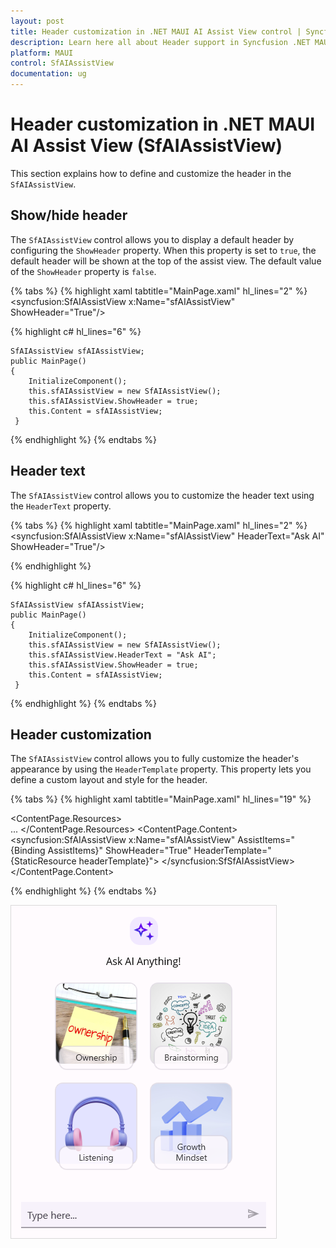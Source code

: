 ```yaml
---
layout: post
title: Header customization in .NET MAUI AI Assist View control | Syncfusion
description: Learn here all about Header support in Syncfusion .NET MAUI AI Assist View (SfAIAssistView) control and more.
platform: MAUI
control: SfAIAssistView
documentation: ug
---
```


# Header customization in .NET MAUI AI Assist View (SfAIAssistView)

This section explains how to define and customize the header in the `SfAIAssistView`.

## Show/hide header

The `SfAIAssistView` control allows you to display a default header by configuring the `ShowHeader` property. When this property is set to `true`, the default header will be shown at the top of the assist view. The default value of the `ShowHeader` property is `false`.

{% tabs %}
{% highlight xaml tabtitle="MainPage.xaml" hl_lines="2" %}
         <syncfusion:SfAIAssistView x:Name="sfAIAssistView"
                                    ShowHeader="True"/>  

{% highlight c# hl_lines="6" %} 

    SfAIAssistView sfAIAssistView; 
    public MainPage() 
    { 
        InitializeComponent(); 
        this.sfAIAssistView = new SfAIAssistView();
        this.sfAIAssistView.ShowHeader = true;
        this.Content = sfAIAssistView; 
     } 

{% endhighlight %}
{% endtabs %}


## Header text

The `SfAIAssistView` control allows you to customize the header text using the `HeaderText` property.

{% tabs %}
{% highlight xaml tabtitle="MainPage.xaml" hl_lines="2" %}
         <syncfusion:SfAIAssistView x:Name="sfAIAssistView"
                                    HeaderText="Ask AI"
                                    ShowHeader="True"/>  

{% endhighlight %} 

{% highlight c# hl_lines="6" %} 

    SfAIAssistView sfAIAssistView; 
    public MainPage() 
    { 
        InitializeComponent(); 
        this.sfAIAssistView = new SfAIAssistView();
        this.sfAIAssistView.HeaderText = "Ask AI";
        this.sfAIAssistView.ShowHeader = true;
        this.Content = sfAIAssistView; 
     } 

{% endhighlight %}
{% endtabs %}

## Header customization

The `SfAIAssistView` control allows you to fully customize the header's appearance by using the `HeaderTemplate` property. This property lets you define a custom layout and style for the header.

{% tabs %}
{% highlight xaml tabtitle="MainPage.xaml" hl_lines="19" %}

 <ContentPage.Resources>
        <ResourceDictionary>
            <DataTemplate x:Key="headerTemplate">
                <Grid RowDefinitions="45,30,Auto" RowSpacing="10" Padding="0,18,0,0">
                    <Image  Source="aiassistview.png" HorizontalOptions="Center"/>                 
                    <Label Padding="0,5,0,0" Text="Ask AI Anything!" HorizontalOptions="Center" Grid.Row="1" FontSize="16"/>
                    <FlexLayout x:Name="headerlayout"
                                BindableLayout.ItemsSource="{Binding HeaderInfoCollection}">
                        ...
                    </FlexLayout>
                </Grid>
            </DataTemplate>
        </ResourceDictionary>
    </ContentPage.Resources>
<ContentPage.Content>
      <syncfusion:SfAIAssistView x:Name="sfAIAssistView"
                                 AssistItems="{Binding AssistItems}"
                                 ShowHeader="True"
                                 HeaderTemplate="{StaticResource headerTemplate}">
      </syncfusion:SfSfAIAssistView>
</ContentPage.Content>

{% endhighlight %}
{% endtabs %}

![Header View customization in .NET MAUI AI Assist View](Images/maui-aiassistview-header-customization.png)
